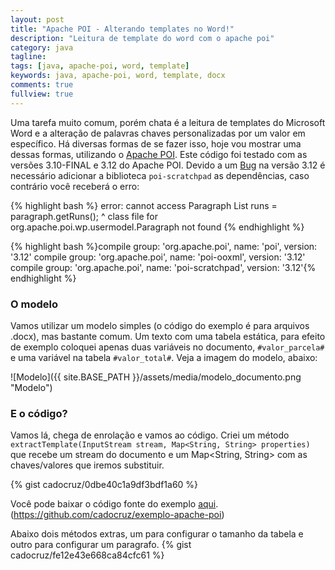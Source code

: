 ```yaml
---
layout: post
title: "Apache POI - Alterando templates no Word!"
description: "Leitura de template do word com o apache poi"
category: java
tagline: 
tags: [java, apache-poi, word, template]
keywords: java, apache-poi, word, template, docx
comments: true
fullview: true
---
```


Uma tarefa muito comum, porém chata é a leitura de templates do Microsoft Word e a alteração de palavras chaves personalizadas por um valor em específico. Há diversas formas de se fazer isso, hoje vou mostrar uma dessas formas, utilizando o [Apache POI](https://poi.apache.org/).
Este código foi testado com as versões 3.10-FINAL e 3.12 do Apache POI. Devido a um [Bug](https://bz.apache.org/bugzilla/show_bug.cgi?id=57963) na versão 3.12 é necessário adicionar a biblioteca `poi-scratchpad` as dependências, caso contrário você receberá o erro:

{% highlight bash %}
error: cannot access Paragraph
            List<XWPFRun> runs = paragraph.getRuns();
                                          ^
  class file for org.apache.poi.wp.usermodel.Paragraph not found
{% endhighlight %}

{% highlight bash %}compile group: 'org.apache.poi', name: 'poi', version: '3.12'
compile group: 'org.apache.poi', name: 'poi-ooxml', version: '3.12'
compile group: 'org.apache.poi', name: 'poi-scratchpad', version: '3.12'{% endhighlight %}


### O modelo

Vamos utilizar um modelo simples (o código do exemplo é para arquivos .docx), mas bastante comum. Um texto com uma tabela estática, para efeito de exemplo coloquei apenas duas variáveis no documento, `#valor_parcela#` e uma variável na tabela `#valor_total#`.
Veja a imagem do modelo, abaixo: 

![Modelo]({{ site.BASE_PATH }}/assets/media/modelo_documento.png "Modelo")

### E o código?

Vamos lá, chega de enrolação e vamos ao código.
Criei um método `extractTemplate(InputStream stream, Map<String, String> properties)` que recebe um stream do documento e um Map<String, String> com as chaves/valores que iremos substituir.

{% gist cadocruz/0dbe40c1a9df3bdf1a60 %}

Você pode baixar o código fonte do exemplo [aqui](https://github.com/cadocruz/exemplo-apache-poi). (https://github.com/cadocruz/exemplo-apache-poi)

Abaixo dois métodos extras, um para configurar o tamanho da tabela e outro para configurar um paragrafo.
{% gist cadocruz/fe12e43e668ca84cfc61 %}